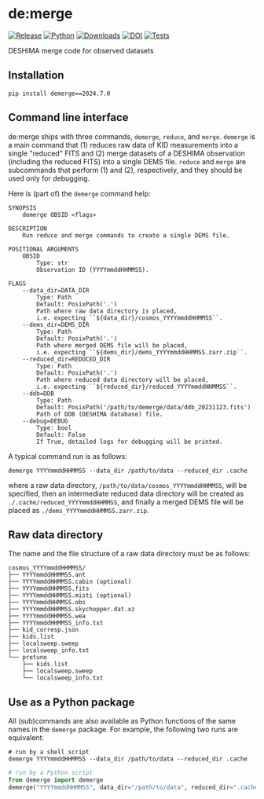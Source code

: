 # de:merge

[![Release](https://img.shields.io/pypi/v/demerge?label=Release&color=cornflowerblue&style=flat-square)](https://pypi.org/project/demerge/)
[![Python](https://img.shields.io/pypi/pyversions/demerge?label=Python&color=cornflowerblue&style=flat-square)](https://pypi.org/project/demerge/)
[![Downloads](https://img.shields.io/pypi/dm/demerge?label=Downloads&color=cornflowerblue&style=flat-square)](https://pepy.tech/project/demerge)
[![DOI](https://img.shields.io/badge/DOI-10.5281/zenodo.10015892-cornflowerblue?style=flat-square)](https://doi.org/10.5281/zenodo.10015892)
[![Tests](https://img.shields.io/github/actions/workflow/status/deshima-dev/demerge/tests.yaml?label=Tests&style=flat-square)](https://github.com/deshima-dev/demerge/actions)

DESHIMA merge code for observed datasets

## Installation

```shell
pip install demerge==2024.7.0
```

## Command line interface

de:merge ships with three commands, `demerge`, `reduce`, and `merge`.
`demerge` is a main command that (1) reduces raw data of KID measurements into a single "reduced" FITS and (2) merge datasets of a DESHIMA observation (including the reduced FITS) into a single DEMS file.
`reduce` and `merge` are subcommands that perform (1) and (2), respectively, and they should be used only for debugging.

Here is (part of) the `demerge` command help:
```plaintext
SYNOPSIS
    demerge OBSID <flags>

DESCRIPTION
    Run reduce and merge commands to create a single DEMS file.

POSITIONAL ARGUMENTS
    OBSID
        Type: str
        Observation ID (YYYYmmddHHMMSS).

FLAGS
    --data_dir=DATA_DIR
        Type: Path
        Default: PosixPath('.')
        Path where raw data directory is placed,
        i.e. expecting ``${data_dir}/cosmos_YYYYmmddHHMMSS``.
    --dems_dir=DEMS_DIR
        Type: Path
        Default: PosixPath('.')
        Path where merged DEMS file will be placed,
        i.e. expecting ``${dems_dir}/dems_YYYYmmddHHMMSS.zarr.zip``.
    --reduced_dir=REDUCED_DIR
        Type: Path
        Default: PosixPath('.')
        Path where reduced data directory will be placed,
        i.e. expecting ``${reduced_dir}/reduced_YYYYmmddHHMMSS``.
    --ddb=DDB
        Type: Path
        Default: PosixPath('/path/to/demerge/data/ddb_20231123.fits')
        Path of DDB (DESHIMA database) file.
    --debug=DEBUG
        Type: bool
        Default: False
        If True, detailed logs for debugging will be printed.
```

A typical command run is as follows:
```shell
demerge YYYYmmddHHMMSS --data_dir /path/to/data --reduced_dir .cache
```
where a raw data directory, `/path/to/data/cosmos_YYYYmmddHHMMSS`, will be specified, then an intermediate reduced data directory will be created as `./.cache/reduced_YYYYmmddHHMMSS`, and finally a merged DEMS file will be placed as `./dems_YYYYmmddHHMMSS.zarr.zip`.

## Raw data directory

The name and the file structure of a raw data directory must be as follows:

```plaintext
cosmos_YYYYmmddHHMMSS/
├── YYYYmmddHHMMSS.ant
├── YYYYmmddHHMMSS.cabin (optional)
├── YYYYmmddHHMMSS.fits
├── YYYYmmddHHMMSS.misti (optional)
├── YYYYmmddHHMMSS.obs
├── YYYYmmddHHMMSS.skychopper.dat.xz
├── YYYYmmddHHMMSS.wea
├── YYYYmmddHHMMSS_info.txt
├── kid_corresp.json
├── kids.list
├── localsweep.sweep
├── localsweep_info.txt
└── pretune
    ├── kids.list
    ├── localsweep.sweep
    └── localsweep_info.txt
```

## Use as a Python package

All (sub)commands are also available as Python functions of the same names in the `demerge` package.
For example, the following two runs are equivalent:

```shell
# run by a shell script
demerge YYYYmmddHHMMSS --data_dir /path/to/data --reduced_dir .cache
```

```python
# run by a Python script
from demerge import demerge
demerge("YYYYmmddHHMMSS", data_dir="/path/to/data", reduced_dir=".cache")
```
